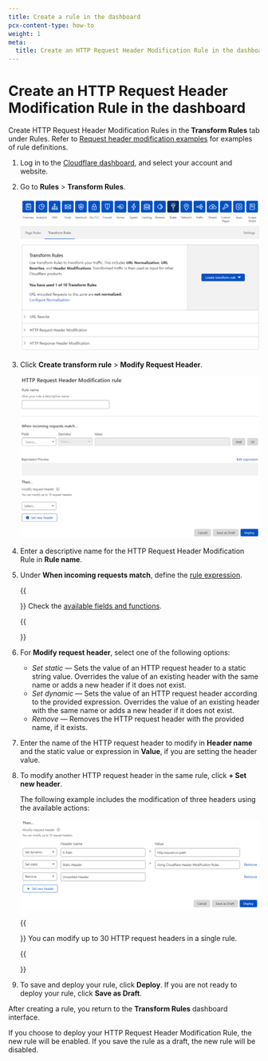 ```yaml
---
title: Create a rule in the dashboard
pcx-content-type: how-to
weight: 1
meta:
  title: Create an HTTP Request Header Modification Rule in the dashboard
---
```


# Create an HTTP Request Header Modification Rule in the dashboard

Create HTTP Request Header Modification Rules in the **Transform Rules** tab under Rules. Refer to [Request header modification examples](/rules/transform/request-header-modification/examples/) for examples of rule definitions.

1.  Log in to the [Cloudflare dashboard](https://dash.cloudflare.com/), and select your account and website.

2.  Go to **Rules** > **Transform Rules**.

    ![Transform Rules tab](../../static/transform/overview.png)

3.  Click **Create transform rule** > **Modify Request Header**.

    ![Create HTTP Request Header Modification rule page](../../static/transform/create-request-header-modification-rule.png)

4.  Enter a descriptive name for the HTTP Request Header Modification Rule in **Rule name**.

5.  Under **When incoming requests match**, define the [rule expression](/firewall/cf-dashboard/create-edit-delete-rules#expression-builder-and-editor).

    {{<Aside type="note">}}
    Check the [available fields and functions](/rules/transform/request-header-modification/reference/fields-functions/).

    {{</Aside>}}

6.  For **Modify request header**, select one of the following options:

    - _Set static_ — Sets the value of an HTTP request header to a static string value. Overrides the value of an existing header with the same name or adds a new header if it does not exist.
    - _Set dynamic_ — Sets the value of an HTTP request header according to the provided expression. Overrides the value of an existing header with the same name or adds a new header if it does not exist.
    - _Remove_ — Removes the HTTP request header with the provided name, if it exists.

7.  Enter the name of the HTTP request header to modify in **Header name** and the static value or expression in **Value**, if you are setting the header value.

8.  To modify another HTTP request header in the same rule, click **+ Set new header**.

    The following example includes the modification of three headers using the available actions:

    ![HTTP request header modification examples](../../static/transform/request-header-modification-example.png)

    {{<Aside type="note">}}
    You can modify up to 30 HTTP request headers in a single rule.

    {{</Aside>}}

9.  To save and deploy your rule, click **Deploy**. If you are not ready to deploy your rule, click **Save as Draft**.

After creating a rule, you return to the **Transform Rules** dashboard interface.

If you choose to deploy your HTTP Request Header Modification Rule, the new rule will be enabled. If you save the rule as a draft, the new rule will be disabled.
